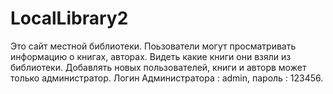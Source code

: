 # LocalLibrary2
Это сайт местной библиотеки.
Поьзователи могут просматривать информацию о книгах, авторах. Видеть какие книги они взяли из библиотеки.
Добавлять новых пользователей, книги и авторв может только администратор. Логин Администратора : admin, пароль : 123456.

